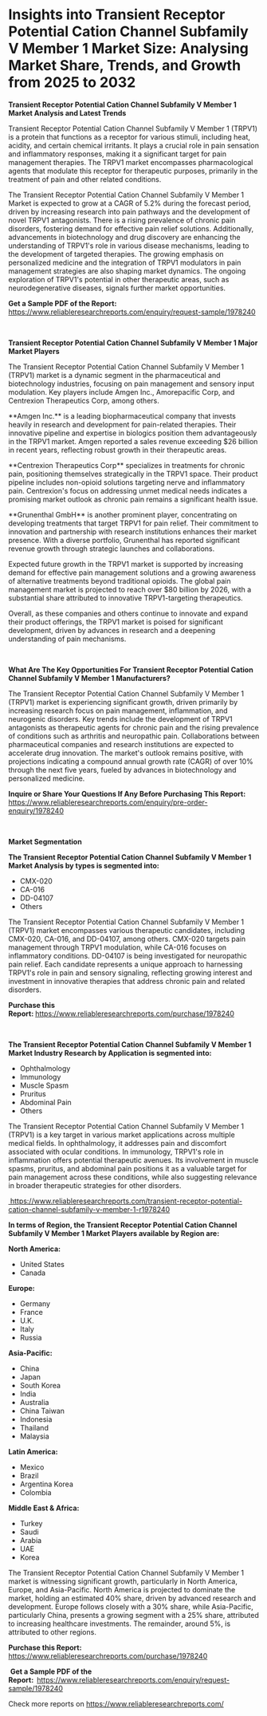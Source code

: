 <p><h1>Insights into Transient Receptor Potential Cation Channel Subfamily V Member 1 Market Size: Analysing Market Share, Trends, and Growth from 2025 to 2032</h1></p><p><strong>Transient Receptor Potential Cation Channel Subfamily V Member 1 Market Analysis and Latest Trends</strong></p>
<p><p>Transient Receptor Potential Cation Channel Subfamily V Member 1 (TRPV1) is a protein that functions as a receptor for various stimuli, including heat, acidity, and certain chemical irritants. It plays a crucial role in pain sensation and inflammatory responses, making it a significant target for pain management therapies. The TRPV1 market encompasses pharmacological agents that modulate this receptor for therapeutic purposes, primarily in the treatment of pain and other related conditions.</p><p>The Transient Receptor Potential Cation Channel Subfamily V Member 1 Market is expected to grow at a CAGR of 5.2% during the forecast period, driven by increasing research into pain pathways and the development of novel TRPV1 antagonists. There is a rising prevalence of chronic pain disorders, fostering demand for effective pain relief solutions. Additionally, advancements in biotechnology and drug discovery are enhancing the understanding of TRPV1's role in various disease mechanisms, leading to the development of targeted therapies. The growing emphasis on personalized medicine and the integration of TRPV1 modulators in pain management strategies are also shaping market dynamics. The ongoing exploration of TRPV1's potential in other therapeutic areas, such as neurodegenerative diseases, signals further market opportunities.</p></p>
<p><strong>Get a Sample PDF of the Report:&nbsp;</strong> <a href="https://www.reliableresearchreports.com/enquiry/request-sample/1978240?utm_campaign=2042&utm_medium=2&utm_source=Github&utm_content=ia&utm_term=08032025&utm_id=transient-receptor-potential-cation-channel-subfamily-v-member-1">https://www.reliableresearchreports.com/enquiry/request-sample/1978240</a></p>
<p>&nbsp;</p>
<p><strong>Transient Receptor Potential Cation Channel Subfamily V Member 1 Major Market Players</strong></p>
<p><p>The Transient Receptor Potential Cation Channel Subfamily V Member 1 (TRPV1) market is a dynamic segment in the pharmaceutical and biotechnology industries, focusing on pain management and sensory input modulation. Key players include Amgen Inc., Amorepacific Corp, and Centrexion Therapeutics Corp, among others.</p><p>**Amgen Inc.** is a leading biopharmaceutical company that invests heavily in research and development for pain-related therapies. Their innovative pipeline and expertise in biologics position them advantageously in the TRPV1 market. Amgen reported a sales revenue exceeding $26 billion in recent years, reflecting robust growth in their therapeutic areas.</p><p>**Centrexion Therapeutics Corp** specializes in treatments for chronic pain, positioning themselves strategically in the TRPV1 space. Their product pipeline includes non-opioid solutions targeting nerve and inflammatory pain. Centrexion's focus on addressing unmet medical needs indicates a promising market outlook as chronic pain remains a significant health issue.</p><p>**Grunenthal GmbH** is another prominent player, concentrating on developing treatments that target TRPV1 for pain relief. Their commitment to innovation and partnership with research institutions enhances their market presence. With a diverse portfolio, Grunenthal has reported significant revenue growth through strategic launches and collaborations.</p><p>Expected future growth in the TRPV1 market is supported by increasing demand for effective pain management solutions and a growing awareness of alternative treatments beyond traditional opioids. The global pain management market is projected to reach over $80 billion by 2026, with a substantial share attributed to innovative TRPV1-targeting therapeutics.</p><p>Overall, as these companies and others continue to innovate and expand their product offerings, the TRPV1 market is poised for significant development, driven by advances in research and a deepening understanding of pain mechanisms.</p></p>
<p>&nbsp;</p>
<p><strong>What Are The Key Opportunities For Transient Receptor Potential Cation Channel Subfamily V Member 1 Manufacturers?</strong></p>
<p><p>The Transient Receptor Potential Cation Channel Subfamily V Member 1 (TRPV1) market is experiencing significant growth, driven primarily by increasing research focus on pain management, inflammation, and neurogenic disorders. Key trends include the development of TRPV1 antagonists as therapeutic agents for chronic pain and the rising prevalence of conditions such as arthritis and neuropathic pain. Collaborations between pharmaceutical companies and research institutions are expected to accelerate drug innovation. The market's outlook remains positive, with projections indicating a compound annual growth rate (CAGR) of over 10% through the next five years, fueled by advances in biotechnology and personalized medicine.</p></p>
<p><strong>Inquire or Share Your Questions If Any Before Purchasing This Report:</strong> <a href="https://www.reliableresearchreports.com/enquiry/pre-order-enquiry/1978240?utm_campaign=2042&utm_medium=2&utm_source=Github&utm_content=ia&utm_term=08032025&utm_id=transient-receptor-potential-cation-channel-subfamily-v-member-1">https://www.reliableresearchreports.com/enquiry/pre-order-enquiry/1978240</a></p>
<p>&nbsp;</p>
<p><strong>Market Segmentation</strong></p>
<p><strong>The Transient Receptor Potential Cation Channel Subfamily V Member 1 Market Analysis by types is segmented into:</strong></p>
<p><ul><li>CMX-020</li><li>CA-016</li><li>DD-04107</li><li>Others</li></ul></p>
<p><p>The Transient Receptor Potential Cation Channel Subfamily V Member 1 (TRPV1) market encompasses various therapeutic candidates, including CMX-020, CA-016, and DD-04107, among others. CMX-020 targets pain management through TRPV1 modulation, while CA-016 focuses on inflammatory conditions. DD-04107 is being investigated for neuropathic pain relief. Each candidate represents a unique approach to harnessing TRPV1's role in pain and sensory signaling, reflecting growing interest and investment in innovative therapies that address chronic pain and related disorders.</p></p>
<p><strong>Purchase this Report:&nbsp;</strong><a href="https://www.reliableresearchreports.com/purchase/1978240?utm_campaign=2042&utm_medium=2&utm_source=Github&utm_content=ia&utm_term=08032025&utm_id=transient-receptor-potential-cation-channel-subfamily-v-member-1">https://www.reliableresearchreports.com/purchase/1978240</a></p>
<p>&nbsp;</p>
<p><strong>The Transient Receptor Potential Cation Channel Subfamily V Member 1 Market Industry Research by Application is segmented into:</strong></p>
<p><ul><li>Ophthalmology</li><li>Immunology</li><li>Muscle Spasm</li><li>Pruritus</li><li>Abdominal Pain</li><li>Others</li></ul></p>
<p><p>The Transient Receptor Potential Cation Channel Subfamily V Member 1 (TRPV1) is a key target in various market applications across multiple medical fields. In ophthalmology, it addresses pain and discomfort associated with ocular conditions. In immunology, TRPV1's role in inflammation offers potential therapeutic avenues. Its involvement in muscle spasms, pruritus, and abdominal pain positions it as a valuable target for pain management across these conditions, while also suggesting relevance in broader therapeutic strategies for other disorders.</p></p>
<p><a href="https://www.reliableresearchreports.com/transient-receptor-potential-cation-channel-subfamily-v-member-1-r1978240?utm_campaign=2042&utm_medium=2&utm_source=Github&utm_content=ia&utm_term=08032025&utm_id=transient-receptor-potential-cation-channel-subfamily-v-member-1">&nbsp;https://www.reliableresearchreports.com/transient-receptor-potential-cation-channel-subfamily-v-member-1-r1978240</a></p>
<p><strong>In terms of Region, the Transient Receptor Potential Cation Channel Subfamily V Member 1 Market Players available by Region are:</strong></p>
<p>
    <p> <strong> North America: </strong>
        <ul>
            <li>United States</li>
            <li>Canada</li>
        </ul>
        </p> 
    <p> <strong> Europe: </strong>
        <ul>
            <li>Germany</li>
            <li>France</li>
            <li>U.K.</li>
            <li>Italy</li>
            <li>Russia</li>
        </ul>
        </p> 
    <p> <strong> Asia-Pacific: </strong>
        <ul>
            <li>China</li>
            <li>Japan</li>
            <li>South Korea</li>
            <li>India</li>
            <li>Australia</li>
            <li>China Taiwan</li>
            <li>Indonesia</li>
            <li>Thailand</li>
            <li>Malaysia</li>
        </ul>
        </p> 
    <p> <strong> Latin America: </strong>
        <ul>
            <li>Mexico</li>
            <li>Brazil</li>
            <li>Argentina Korea</li>
            <li>Colombia</li>
        </ul>
        </p> 
    <p> <strong> Middle East & Africa: </strong>
        <ul>
            <li>Turkey</li>
            <li>Saudi</li>
            <li>Arabia</li>
            <li>UAE</li>
            <li>Korea</li>
        </ul>
    </p>
    </p>
<p><p>The Transient Receptor Potential Cation Channel Subfamily V Member 1 market is witnessing significant growth, particularly in North America, Europe, and Asia-Pacific. North America is projected to dominate the market, holding an estimated 40% share, driven by advanced research and development. Europe follows closely with a 30% share, while Asia-Pacific, particularly China, presents a growing segment with a 25% share, attributed to increasing healthcare investments. The remainder, around 5%, is attributed to other regions.</p></p>
<p><strong>Purchase this Report: </strong><a href="https://www.reliableresearchreports.com/purchase/1978240?utm_campaign=2042&utm_medium=2&utm_source=Github&utm_content=ia&utm_term=08032025&utm_id=transient-receptor-potential-cation-channel-subfamily-v-member-1">https://www.reliableresearchreports.com/purchase/1978240</a></p>
<p>&nbsp;<strong>Get a Sample PDF of the Report:&nbsp;&nbsp;</strong><a href="https://www.reliableresearchreports.com/enquiry/request-sample/1978240?utm_campaign=2042&utm_medium=2&utm_source=Github&utm_content=ia&utm_term=08032025&utm_id=transient-receptor-potential-cation-channel-subfamily-v-member-1">https://www.reliableresearchreports.com/enquiry/request-sample/1978240</a></p>
<p><strong></strong></p>
<p>Check more reports on <a href="https://www.reliableresearchreports.com/?utm_campaign=2042&utm_medium=2&utm_source=Github&utm_content=ia&utm_term=08032025&utm_id=transient-receptor-potential-cation-channel-subfamily-v-member-1">https://www.reliableresearchreports.com/</a></p>